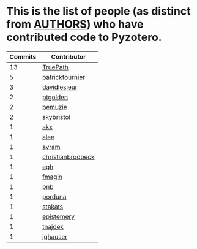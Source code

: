 # This is the list of people (as distinct from [AUTHORS](AUTHORS)) who have contributed code to Pyzotero.

| **Commits** | **Contributor**<br/> |
| --- |--- |
| 13 | [TruePath](https://github.com/urschrei/pyzotero/commits?author=TruePath) |
| 5 | [patrickfournier](https://github.com/urschrei/pyzotero/commits?author=patrickfournier) |
| 3 | [davidlesieur](https://github.com/urschrei/pyzotero/commits?author=davidlesieur) |
| 2 | [ptgolden](https://github.com/urschrei/pyzotero/commits?author=ptgolden) |
| 2 | [bemuzie](https://github.com/urschrei/pyzotero/commits?author=bemuzie) |
| 2 | [skybristol](https://github.com/urschrei/pyzotero/commits?author=skybristol) |
| 1 | [akx](https://github.com/urschrei/pyzotero/commits?author=akx) |
| 1 | [alee](https://github.com/urschrei/pyzotero/commits?author=alee) |
| 1 | [avram](https://github.com/urschrei/pyzotero/commits?author=avram) |
| 1 | [christianbrodbeck](https://github.com/urschrei/pyzotero/commits?author=christianbrodbeck) |
| 1 | [egh](https://github.com/urschrei/pyzotero/commits?author=egh) |
| 1 | [fmagin](https://github.com/urschrei/pyzotero/commits?author=fmagin) |
| 1 | [pnb](https://github.com/urschrei/pyzotero/commits?author=pnb) |
| 1 | [porduna](https://github.com/urschrei/pyzotero/commits?author=porduna) |
| 1 | [stakats](https://github.com/urschrei/pyzotero/commits?author=stakats) |
| 1 | [epistemery](https://github.com/urschrei/pyzotero/commits?author=epistemery) |
| 1 | [tnajdek](https://github.com/urschrei/pyzotero/commits?author=tnajdek) |
| 1 | [jghauser](https://github.com/urschrei/pyzotero/commits?author=jghauser) |
